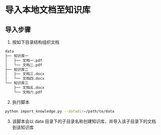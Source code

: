 # 导入本地文档至知识库

## 导入步骤
1. 按如下目录结构组织文档
```bash
data
├── 知识库一
│   ├── 文档一.pdf
│   └── 文档二.pdf
├── 知识库二
│   ├── 文档三.docx
│   └── 文档四.docx
└── 知识库三
    ├── 文档五.docx
    └── 文档六.pdf
```

2. 执行脚本
```bash
python import_knowledge.py --datadir=/path/to/data
```

3. 该脚本会以 data 目录下的子目录名称创建知识库，并导入该子目录下的文档到该知识库
